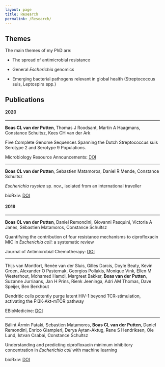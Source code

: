 ```yaml
---
layout: page
title: Research
permalink: /Research/
---
```


## Themes

The main themes of my PhD are:

- The spread of antimicrobial resistance

- General _Escherichia_ genomics

- Emerging bacterial pathogens relevant in global health (Streptococcus suis, Leptospira spp.)

## Publications

#### 2020

---

**Boas CL van der Putten**, Thomas J Roodsant, Martin A Haagmans, Constance Schultsz, Kees CH van der Ark

Five Complete Genome Sequences Spanning the Dutch Streptococcus suis Serotype 2 and Serotype 9 Populations.

Microbiology Resource Announcements: [DOI](https://doi.org/10.1128/MRA.01439-19)

---

**Boas CL van der Putten**, Sebastien Matamoros, Daniel R Mende, Constance Schultsz

*Escherichia ruysiae* sp. nov., isolated from an international traveller

bioRxiv: [DOI](https://doi.org/10.1101/781724)



#### 2019

---

**Boas CL van der Putten**, Daniel Remondini, Giovanni Pasquini, Victoria A Janes, Sébastien Matamoros, Constance Schultsz

Quantifying the contribution of four resistance mechanisms to ciprofloxacin MIC in *Escherichia coli*: a systematic review

Journal of Antimicrobial Chemotherapy: [DOI](https://doi.org/10.1093/jac/dky417)

---

Thijs van Montfort, Renée van der Sluis, Gilles Darcis, Doyle Beaty, Kevin Groen, Alexander O Pasternak, Georgios Pollakis, Monique Vink, Ellen M Westerhout, Mohamed Hamdi, Margreet Bakker, **Boas van der Putten**, Suzanne Jurriaans, Jan H Prins, Rienk Jeeninga, Adri AM Thomas, Dave Speijer, Ben Berkhout

Dendritic cells potently purge latent HIV-1 beyond TCR-stimulation, activating the PI3K-Akt-mTOR pathway

EBioMedicine: [DOI](https://doi.org/10.1016/j.ebiom.2019.02.014)

---

Bálint Ármin Pataki, Sebastien Matamoros, **Boas CL van der Putten**, Daniel Remondini, Enrico Giampieri, Derya Aytan-Aktug, Rene S Hendriksen, Ole Lund, Istvan Csabai, Constance Schultsz

Understanding and predicting ciprofloxacin minimum inhibitory concentration in *Escherichia coli* with machine learning

bioRxiv: [DOI](https://doi.org/10.1101/806760)
